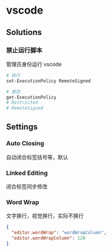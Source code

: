 # vscode

## Solutions

### 禁止运行脚本

管理员身份运行 vscode

```bash
# 执行
set-ExecutionPolicy RemoteSigned

# 查验
get-ExecutionPolicy
# Restricted
# RemoteSigned
```

## Settings

### Auto Closing

自动闭合标签括号等，默认

### Linked Editing

闭合标签同步修改

### Word Wrap

文字换行，视觉换行，实际不换行

```json
{
  "editor.wordWrap": "wordWrapColumn",
  "editor.wordWrapColumn": 120
}
```
